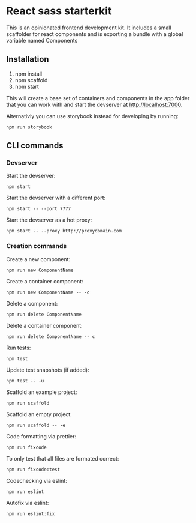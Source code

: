 # React sass starterkit #

This is an opinionated frontend development kit.
It includes a small scaffolder for react components and is exporting a bundle with a global variable named Components

## Installation ##

1. npm install
2. npm scaffold
3. npm start

This will create a base set of containers and components in the app folder that you can work with and start the devserver at [http://localhost:7000](http://localhost:7000).

Alternativly you can use storybook instead for developing by running:

`npm run storybook`


## CLI commands ##

### Devserver ###

Start the devserver:
```
npm start
```

Start the devserver with a different port:
```
npm start -- --port 7777
```

Start the devserver as a hot proxy:
```
npm start -- --proxy http://proxydomain.com
```

### Creation commands ###

Create a new component:
```
npm run new ComponentName
```

Create a container component:
```
npm run new ComponentName -- -c
```

Delete a component:
```
npm run delete ComponentName
```

Delete a container component:
```
npm run delete ComponentName -- c
```

Run tests:
```
npm test
```

Update test snapshots (if added):
```
npm test -- -u
```

Scaffold an example project:
```
npm run scaffold
```

Scaffold an empty project:
```
npm run scaffold -- -e
```

Code formatting via prettier:
```
npm run fixcode
```

To only test that all files are formated correct:
```
npm run fixcode:test
```

Codechecking via eslint:
```
npm run eslint
```

Autofix via eslint:
```
npm run eslint:fix
```
